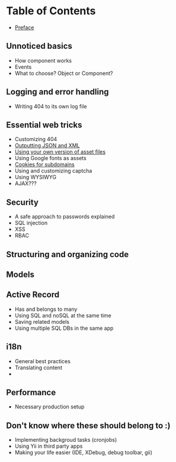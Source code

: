 Table of Contents
=================

- [Preface](preface.md)

Unnoticed basics
----------------

- How component works
- Events
- What to choose? Object or Component?

Logging and error handling
--------------------------

- Writing 404 to its own log file

Essential web tricks
--------------------

- Customizing 404
- [Outputting JSON and XML](response-formats.md)
- [Using your own version of asset files](assets-configuration.md)
- Using Google fonts as assets
- [Cookies for subdomains](cookies.md)
- Using and customizing captcha
- Using WYSIWYG
- AJAX???

Security
--------

- A safe approach to passwords explained
- SQL injection
- XSS
- RBAC

Structuring and organizing code
-------------------------------


Models
------


Active Record
-------------

- Has and belongs to many
- Using SQL and noSQL at the same time
- Saving related models
- Using multiple SQL DBs in the same app


i18n
----

- General best practices
- Translating content
-


Performance
-----------

- Necessary production setup

Don't know where these should belong to :)
------------------------------------------

- Implementing backgroud tasks (cronjobs)
- Using Yii in third party apps
- Making your life easier (IDE, XDebug, debug toolbar, gii)
